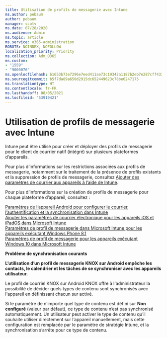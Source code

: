 ```yaml
---
title: Utilisation de profils de messagerie avec Intune
ms.author: pebaum
author: pebaum
manager: scotv
ms.date: 07/28/2020
ms.audience: Admin
ms.topic: article
ms.service: o365-administration
ROBOTS: NOINDEX, NOFOLLOW
localization_priority: Priority
ms.collection: Adm_O365
ms.custom:
- "1559"
- "9000076"
ms.openlocfilehash: b1653b73e7296e7eed411ae73c19342a1187b2eb7e287cff4339ea0ca32d75c1
ms.sourcegitcommit: b5f7da89a650d2915dc652449623c78be6247175
ms.translationtype: HT
ms.contentlocale: fr-FR
ms.lasthandoff: 08/05/2021
ms.locfileid: "53919421"
---
```

# <a name="using-email-profiles-with-intune"></a>Utilisation de profils de messagerie avec Intune

Intune peut être utilisé pour créer et déployer des profils de messagerie pour le client de courrier natif (intégré) sur plusieurs plateformes d’appareils.

Pour plus d’informations sur les restrictions associées aux profils de messagerie, notamment sur le traitement de la présence de profils existants et la suppression de profils de messagerie, consultez [Ajouter des paramètres de courrier aux appareils à l’aide de Intune](https://docs.microsoft.com/intune/email-settings-configure).

Pour plus d’informations sur la création de profils de messagerie pour chaque plateforme d’appareil, consultez :

[Paramètres de l’appareil Android pour configurer le courrier, l’authentification et la synchronisation dans Intune](https://docs.microsoft.com/intune/email-settings-android)  
[ Ajouter les paramètres de courrier électronique pour les appareils iOS et iPadOS dans Microsoft Intune](https://docs.microsoft.com/intune/email-settings-ios)  
[Paramètres de profil de messagerie dans Microsoft Intune pour les appareils exécutant Windows Phone 8.1](https://docs.microsoft.com/intune/email-settings-windows-phone-8-1)  
[Paramètres de profil de messagerie pour les appareils exécutant Windows 10 dans Microsoft Intune](https://docs.microsoft.com/intune/email-settings-windows-10)

**Problème de synchronisation courants**

**L’utilisation d’un profil de messagerie KNOX sur Android empêche les contacts, le calendrier et les tâches de se synchroniser avec les appareils utilisateur.**

Le profil de courriel KNOX sur Android KNOX offre à l'administrateur la possibilité de décider quels types de contenu sont synchronisés avec l'appareil en définissant chacun sur activé.

Si le paramètre de n’importe quel type de contenu est défini sur **Non configuré** (valeur par défaut), ce type de contenu n’est pas synchronisé automatiquement. Un utilisateur peut activer le type de contenu qu’il souhaite utiliser directement sur l’appareil manuellement, mais cette configuration est remplacée par le paramètre de stratégie Intune, et la synchronisation s’arrête pour ce type de contenu.


